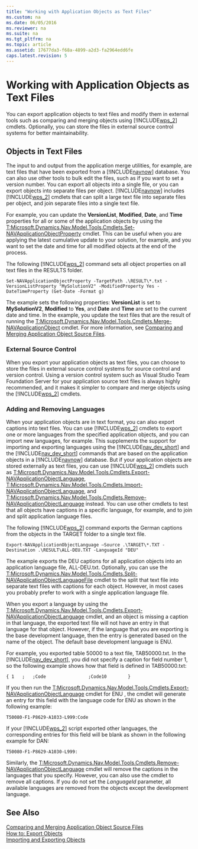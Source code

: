 ```yaml
---
title: "Working with Application Objects as Text Files"
ms.custom: na
ms.date: 06/05/2016
ms.reviewer: na
ms.suite: na
ms.tgt_pltfrm: na
ms.topic: article
ms.assetid: 17677da3-f68a-4899-a2d3-fa2964edd6fe
caps.latest.revision: 5
---
```

# Working with Application Objects as Text Files
You can export application objects to text files and modify them in external tools such as comparing and merging objects using [!INCLUDE[wps_2](../dynamics-nav/includes/wps_2_md.md)] cmdlets. Optionally, you can store the files in external source control systems for better maintainability.  
  
## Objects in Text Files  
 The input to and output from the application merge utilities, for example, are text files that have been exported from a [!INCLUDE[navnow](../dynamics-nav/includes/navnow_md.md)] database. You can also use other tools to bulk edit the files, such as if you want to set a version number. You can export all objects into a single file, or you can export objects into separate files per object. [!INCLUDE[navnow](../dynamics-nav/includes/navnow_md.md)] includes [!INCLUDE[wps_2](../dynamics-nav/includes/wps_2_md.md)] cmdlets that can split a large text file into separate files per object, and join separate files into a single text file.  
  
 For example, you can update the **VersionList**, **Modified**, **Date**, and **Time** properties for all or some of the application objects by using the [T:Microsoft.Dynamics.Nav.Model.Tools.Cmdlets.Set\-NAVApplicationObjectProperty](assetId:///T:Microsoft.Dynamics.Nav.Model.Tools.Cmdlets.Set-NAVApplicationObjectProperty) cmdlet. This can be useful when you are applying the latest cumulative update to your solution, for example, and you want to set the date and time for all modified objects at the end of the process.  
  
 The following [!INCLUDE[wps_2](../dynamics-nav/includes/wps_2_md.md)] command sets all object properties on all text files in the RESULTS folder.  
  
```  
Set-NAVApplicationObjectProperty -TargetPath .\RESULT\*.txt -VersionListProperty "MySolutionV2" -ModifiedProperty Yes -DateTimeProperty (Get-Date -Format g)  
```  
  
 The example sets the following properties: **VersionList** is set to **MySolutionV2**, **Modified** to **Yes**, and **Date** and **Time** are set to the current date and time. In the example, you update the text files that are the result of running the [T:Microsoft.Dynamics.Nav.Model.Tools.Cmdlets.Merge\-NAVApplicationObject](assetId:///T:Microsoft.Dynamics.Nav.Model.Tools.Cmdlets.Merge-NAVApplicationObject) cmdlet. For more information, see [Comparing and Merging Application Object Source Files](../dynamics-nav/Comparing-and-Merging-Application-Object-Source-Files.md).  
  
### External Source Control  
 When you export your application objects as text files, you can choose to store the files in external source control systems for source control and version control. Using a version control system such as Visual Studio Team Foundation Server for your application source text files is always highly recommended, and it makes it simpler to compare and merge objects using the [!INCLUDE[wps_2](../dynamics-nav/includes/wps_2_md.md)] cmdlets.  
  
### Adding and Removing Languages  
 When your application objects are in text format, you can also export captions into text files. You can use [!INCLUDE[wps_2](../dynamics-nav/includes/wps_2_md.md)] cmdlets to export one or more languages from the specified application objects, and you can import new languages, for example. This supplements the support for importing and exporting languages using the [!INCLUDE[nav_dev_short](../dynamics-nav/includes/nav_dev_short_md.md)] and the [!INCLUDE[nav_dev_short](../dynamics-nav/includes/nav_dev_short_md.md)] commands that are based on the application objects in a [!INCLUDE[navnow](../dynamics-nav/includes/navnow_md.md)] database. But if your application objects are stored externally as text files, you can use [!INCLUDE[wps_2](../dynamics-nav/includes/wps_2_md.md)] cmdlets such as [T:Microsoft.Dynamics.Nav.Model.Tools.Cmdlets.Export\-NAVApplicationObjectLanguage](assetId:///T:Microsoft.Dynamics.Nav.Model.Tools.Cmdlets.Export-NAVApplicationObjectLanguage), [T:Microsoft.Dynamics.Nav.Model.Tools.Cmdlets.Import\-NAVApplicationObjectLanguage](assetId:///T:Microsoft.Dynamics.Nav.Model.Tools.Cmdlets.Import-NAVApplicationObjectLanguage), and [T:Microsoft.Dynamics.Nav.Model.Tools.Cmdlets.Remove\-NAVApplicationObjectLanguage](assetId:///T:Microsoft.Dynamics.Nav.Model.Tools.Cmdlets.Remove-NAVApplicationObjectLanguage) instead. You can use other cmdlets to test that all objects have captions in a specific language, for example, and to join and split application language files.  
  
 The following [!INCLUDE[wps_2](../dynamics-nav/includes/wps_2_md.md)] command exports the German captions from the objects in the TARGET folder to a single text file.  
  
```  
Export-NAVApplicationObjectLanguage –Source .\TARGET\*.TXT -Destination .\RESULT\ALL-DEU.TXT -LanguageId "DEU"  
```  
  
 The example exports the DEU captions for all application objects into an application language file, ALL\-DEU.txt. Optionally, you can use the [T:Microsoft.Dynamics.Nav.Model.Tools.Cmdlets.Split\-NAVApplicationObjectLanguageFile](assetId:///T:Microsoft.Dynamics.Nav.Model.Tools.Cmdlets.Split-NAVApplicationObjectLanguageFile) cmdlet to the split that text file into separate text files with captions for each object. However, in most cases you probably prefer to work with a single application language file.  
  
 When you export a language by using the [T:Microsoft.Dynamics.Nav.Model.Tools.Cmdlets.Export\-NAVApplicationObjectLanguage](assetId:///T:Microsoft.Dynamics.Nav.Model.Tools.Cmdlets.Export-NAVApplicationObjectLanguage) cmdlet, and an object is missing a caption in that language, the exported text file will not have an entry in that language for that object. However, if the language that you are exporting is the base development language, then the entry is generated based on the name of the object. The default base development language is ENU.  
  
 For example, you exported table 50000 to a text file, TAB50000.txt. In the [!INCLUDE[nav_dev_short](../dynamics-nav/includes/nav_dev_short_md.md)], you did not specify a caption for field number 1, so the following example shows how that field is defined in TAB50000.txt:  
  
```  
{ 1   ;   ;Code                ;Code10        }  
```  
  
 If you then run the [T:Microsoft.Dynamics.Nav.Model.Tools.Cmdlets.Export\-NAVApplicationObjectLanguage](assetId:///T:Microsoft.Dynamics.Nav.Model.Tools.Cmdlets.Export-NAVApplicationObjectLanguage) cmdlet for ENU , the cmdlet will generate an entry for this field with the language code for ENU as shown in the following example:  
  
```  
T50080-F1-P8629-A1033-L999:Code  
```  
  
 If your [!INCLUDE[wps_2](../dynamics-nav/includes/wps_2_md.md)] script exported other languages, the corresponding entries for this field will be blank as shown in the following example for DAN:  
  
```  
T50080-F1-P8629-A1030-L999:   
```  
  
 Similarly, the [T:Microsoft.Dynamics.Nav.Model.Tools.Cmdlets.Remove\-NAVApplicationObjectLanguage](assetId:///T:Microsoft.Dynamics.Nav.Model.Tools.Cmdlets.Remove-NAVApplicationObjectLanguage) cmdlet will remove the captions in the languages that you specify. However, you can also use the cmdlet to remove all captions. If you do not set the *LanguageId* parameter, all available languages are removed from the objects except the development language.  
  
## See Also  
 [Comparing and Merging Application Object Source Files](../dynamics-nav/Comparing-and-Merging-Application-Object-Source-Files.md)   
 [How to: Export Objects](../Topic/How%20to:%20Export%20Objects.md)   
 [Importing and Exporting Objects](../dynamics-nav/Importing-and-Exporting-Objects.md)